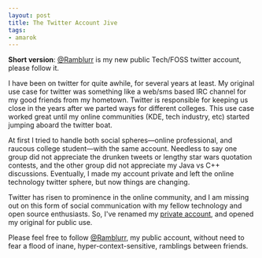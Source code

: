 ```yaml
--- 
layout: post
title: The Twitter Account Jive
tags: 
- amarok
---
```

<strong>Short version</strong>: <a href="https://twitter.com/Ramblurr" title="My Public Twitter Account">@Ramblurr</a> is my new public Tech/FOSS twitter account, please follow it.

I have been on twitter for quite awhile, for several years at least. My original use case for twitter was something like a web/sms based IRC channel for my good friends from my hometown. Twitter is responsible for keeping us close in the years after we parted ways for different colleges. This use case worked great until my online communities (KDE, tech industry, etc) started jumping aboard the twitter boat.

At first I tried to handle both social spheres—online professional, and raucous college student—with the same account. Needless to say one group did not appreciate the drunken tweets or lengthy star wars quotation contests, and the other group did not appreciate my Java vs C++ discussions. Eventually, I made my account private and left the online technology twitter sphere, but now things are changing. 

Twitter has risen to prominence in the online community, and I am missing out on this form of social communication with my fellow technology and open source enthusiasts. So, I've renamed my <a href="https://twitter.com/rmblr" title="Private Twitter Account"> private account</a>, and opened my original for public use.

Please feel free to follow <a href="https://twitter.com/Ramblurr" title="My Public Twitter Account">@Ramblurr</a>, my public account, without need to fear a flood of inane, hyper-context-sensitive, ramblings between friends.

